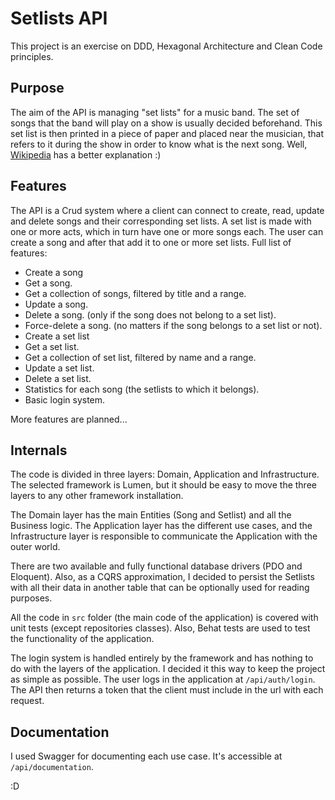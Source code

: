 # Setlists API

This project is an exercise on DDD, Hexagonal Architecture and Clean Code principles. 

## Purpose

The aim of the API is managing "set lists" for a music band. The set of songs that the band will play on a show
is usually decided beforehand. This set list is then printed in a piece of paper and placed near the musician, that 
refers to it during the show in order to know what is the next song. Well, 
[Wikipedia](https://en.wikipedia.org/wiki/Set_list) has a better explanation :)

## Features

The API is a Crud system where a client can connect to create, read, update and delete songs and their corresponding set 
lists. A set list is made with one or more acts, which in turn have one or more songs each. The user can create a song 
and after that add it to one or more set lists. Full list of features:

- Create a song
- Get a song.
- Get a collection of songs, filtered by title and a range.
- Update a song.
- Delete a song. (only if the song does not belong to a set list).
- Force-delete a song. (no matters if the song belongs to a set list or not).
- Create a set list
- Get a set list.
- Get a collection of set list, filtered by name and a range.
- Update a set list.
- Delete a set list.
- Statistics for each song (the setlists to which it belongs).
- Basic login system.

More features are planned...

## Internals

The code is divided in three layers: Domain, Application and Infrastructure. The selected framework is Lumen, but it 
should be easy to move the three layers to any other framework installation. 

The Domain layer has the main Entities (Song and Setlist) and all the Business logic. The Application layer has the 
different use cases, and the Infrastructure layer is responsible to communicate the Application with the outer world.

There are two available and fully functional database drivers (PDO and Eloquent). Also, as a CQRS approximation, I 
decided to persist the Setlists with all their data in another table that can be optionally used for reading purposes. 

All the code in `src` folder (the main code of the application) is covered with unit tests (except repositories 
classes). Also, Behat tests are used to test the functionality of the application.

The login system is handled entirely by the framework and has nothing to do with the layers of the application. I 
decided it this way to keep the project as simple as possible. The user logs in the application at `/api/auth/login`. 
The API then returns a token that the client must include in the url with each request.

## Documentation

I used Swagger for documenting each use case. It's accessible at `/api/documentation`. 

:D
